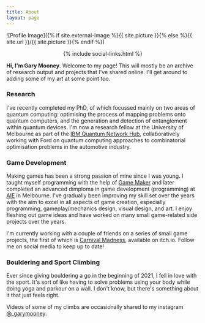 ```yaml
---
title: About
layout: page
---
```

![Profile Image]({% if site.external-image %}{{ site.picture }}{% else %}{{ site.url }}/{{ site.picture }}{% endif %})

<center>{% include social-links.html %}</center>

<b>Hi, I'm Gary Mooney</b>. Welcome to my page! This will mostly be an archive of research output and projects that I've shared online. I'll get around to adding some of my art at some point too.

### Research
I've recently completed my PhD, of which focussed mainly on two areas of quantum computing: optimising the process of mapping problems onto quantum computers, and the generation and detection of entanglement within quantum devices. I'm now a research fellow at the University of Melbourne as part of the [IBM Quantum Network Hub](https://www.unimelb.edu.au/quantumhub), collaboratively working with Ford on quantum computing approaches to combinatorial optimisation problems in the automotive industry.

### Game Development
Making games has been a strong passion of mine since I was young. I taught myself programming with the help of [Game Maker](https://www.yoyogames.com/gamemaker) and later completed an advanced dimploma in game development (programming) at [AIE](https://aie.edu.au/) in Melbourne. I've gradually been improving my skill set over the years with the aim to excel in all aspects of game creation, especially programming, gameplay/mechanics design, visual design, and art. I enjoy fleshing out game ideas and have worked on many small game-related side projects over the years. 

I'm currently working with a couple of friends on a series of small game projects, the first of which is [Carnival Madness](https://garymooney.itch.io/carnival-madness), available on itch.io. Follow me on social media to keep up to date!

### Bouldering and Sport Climbing
Ever since giving bouldering a go in the beginning of 2021, I fell in love with the sport. It's sort of like having to solve problems using your body while doing yoga and parkour on a wall. I don't know, but there's something about it that just feels right. 

Videos of some of my climbs are occasionally shared to my instagram [@_garymooney](https://www.instagram.com/_garymooney/).